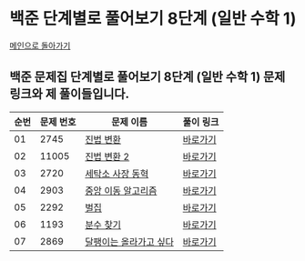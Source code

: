 # 백준 단계별로 풀어보기 8단계 (일반 수학 1)

[메인으로 돌아가기](https://github.com/younjun1234/Baekjoon/tree/main)

## 백준 문제집 단계별로 풀어보기 8단계 (일반 수학 1) 문제 링크와 제 풀이들입니다.

| 순번 | 문제 번호 | 문제 이름 | 풀이 링크 |
|----------|----------|----------|----------|
| 01 | 2745 | 	[진법 변환](https://www.acmicpc.net/problem/2745) | [바로가기](https://github.com/younjun1234/Baekjoon/blob/main/%EC%9D%BC%EB%B0%98%20%EC%88%98%ED%95%99%201/%EC%A7%84%EB%B2%95%20%EC%A0%84%ED%99%98.java) |
| 02 | 11005 | 	[진법 변환 2](https://www.acmicpc.net/problem/11005) | [바로가기](https://github.com/younjun1234/Baekjoon/blob/main/%EC%9D%BC%EB%B0%98%20%EC%88%98%ED%95%99%201/%EC%A7%84%EB%B2%95%20%EC%A0%84%ED%99%98%202.java) |
| 03 | 2720 | 	[세탁소 사장 동혁](https://www.acmicpc.net/problem/2720) | [바로가기](https://github.com/younjun1234/Baekjoon/blob/main/%EC%9D%BC%EB%B0%98%20%EC%88%98%ED%95%99%201/%EC%84%B8%ED%83%81%EC%86%8C%20%EC%82%AC%EC%9E%A5%20%EB%8F%99%ED%98%81.java) |
| 04 | 2903 | 	[중앙 이동 알고리즘](https://www.acmicpc.net/problem/2903) | [바로가기](https://github.com/younjun1234/Baekjoon/blob/main/%EC%9D%BC%EB%B0%98%20%EC%88%98%ED%95%99%201/%EC%A4%91%EC%95%99%20%EC%9D%B4%EB%8F%99%20%EC%95%8C%EA%B3%A0%EB%A6%AC%EC%A6%98.java) |
| 05 | 2292 | 	[벌집](https://www.acmicpc.net/problem/2292) | [바로가기](https://github.com/younjun1234/Baekjoon/blob/main/%EC%9D%BC%EB%B0%98%20%EC%88%98%ED%95%99%201/%EB%B2%8C%EC%A7%91.java) |    
| 06 | 1193 | 	[분수 찾기](https://www.acmicpc.net/problem/1193) | [바로가기](https://github.com/younjun1234/Baekjoon/blob/main/%EC%9D%BC%EB%B0%98%20%EC%88%98%ED%95%99%201/%EB%B6%84%EC%88%98%EC%B0%BE%EA%B8%B0.java) |
| 07 | 2869 | 	[달팽이는 올라가고 싶다](https://www.acmicpc.net/problem/2869) | [바로가기](https://github.com/younjun1234/Baekjoon/blob/main/%EC%9D%BC%EB%B0%98%20%EC%88%98%ED%95%99%201/%EB%8B%AC%ED%8C%BD%EC%9D%B4%EB%8A%94%20%EC%98%AC%EB%9D%BC%EA%B0%80%EA%B3%A0%20%EC%8B%B6%EB%8B%A4.java) |
